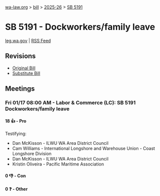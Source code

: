 [wa-law.org](/) > [bill](/bill/) > [2025-26](/bill/2025-26/) > [SB 5191](/bill/2025-26/sb/5191/)

# SB 5191 - Dockworkers/family leave
[leg.wa.gov](https://app.leg.wa.gov/billsummary?BillNumber=5191&Year=2025&Initiative=false) | [RSS Feed](./rss.xml)

## Revisions
* [Original Bill](1/)
* [Substitute Bill](S/)

## Meetings
### Fri 01/17 08:00 AM - Labor & Commerce (LC): SB 5191 Dockworkers/family leave
#### 18 👍 - Pro
Testifying:
* Dan McKisson - ILWU WA Area District Council
* Cam Williams - International Longshore and Warehouse Union -  Coast Longshore Division
* Dan McKisson - ILWU WA Area District Council
* Kristin Oliveira - Pacific Maritime Association

#### 0 👎 - Con

#### 0 ❓ - Other
